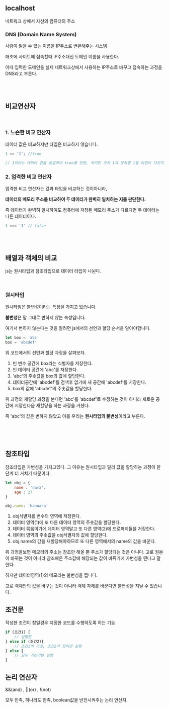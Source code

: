 ## localhost

네트워크 상에서 자신의 컴퓨터의 주소

### DNS (Domain Name System)

사람이 읽을 수 있는 이름을 IP주소로 변환해주는 시스템

애초에 사이트에 접속할때 IP주소대신 도메인 이름을 사용한다.

이때 입력한 도메인을 실제 네트워크상에서 사용하는 IP주소로 바꾸고 접속하는 과정을 DNS라고 부른다.


<br>
<br>


## 비교연산자

<br>

### 1. 느슨한 비교 연산자


데이터 값은 비교하지만 타입은 비교하지 않습니다.

```js
1 == '1'; //true

// 1이라는 데이터 값을 동일하여 true를 반환, 하지만 숫자 1과 문자열 1을 타입이 다르지만 true를 반환하는 것을 볼 수 있다.ㄴ
```


### 2. 엄격한 비교 연산자

엄격한 비교 연산자는 값과 타입을 비교하는 것이아니라, 

**데이터의 메모리 주소를 비교하여 두 데이터가 완벽히 일치하는 지를 판단한다.**

즉 데이터가 완벽히 일치하여도 컴퓨터에 저장된 메모리 주소가 다르다면 두 데이터는 다른 데이터이다.

```js
1 === '1' // false
```


<br>
<br>


## 배열과 객체의 비교

js는 원시타입과 참조타입으로 데이터 타입이 나뉜다.

<br>

### 원시타입

원시타임은 불변성이라는 특징을 가지고 있습니다. 

**불변성**은 말 그대로 변하지 않는 속성입니다.

여기서 변하지 않는다는 것을 알려면 js에서의 선언과 할당 순서을 알아야합니다.

```js
let box = 'abc'
box = 'abcdef'
```

위 코드에서의 선언과 할당 과정을 살펴보자.

1. 빈 변수 공간에 box라는 식별자를 저장한다.
2. 빈 데이터 공간에 'abc'를 저장한다.
3. 'abc'의 주솟값을 box의 값에 할당한다.
4. 데이터공간에 'abcdef'를 검색후 없기에 새 공간에 'abcdef'를 저장한다.
5. box의 값에 'abcdef'의 주솟값을 할당한다.

위 과정의 재할당 과정을 본다면 'abc'를 'abcdef'로 수정하는 것이 아니라 새로운 공간에 저장한다음 재할당을 하는 과정을 거쳤다.

즉 'abc'의 값은 변하지 않았고 이를 우리는 **원시타입의 불변성**이라고 부른다.



<br>
<br>
<br>

## 참조타입

참조타입은 가변성을 가지고있다. 그 이유는 원시타입과 달리 값을 할당하는 과정이 한 단계 더 거치기 때문이다.

```js
let obj = {
    name : 'nara',
    age : 27
}

obj.name: 'hannara'
```

1. obj식별자를 변수의 영역에 저장한다.
2. 데이터 영역(1)에 또 다른 데이터 영역의 주솟값을 할당한다.
3. 데이터 묶음이기에 데이터 영역말고 또 다른 영역(2)에 프로퍼티들을 저장한다.
4. 데이터 영역의 주솟값을 obj식별자의 값에 할당한다.
5. obj.name의 값을 재할당해야하므로 또 다른 영역에서의 name의 값을 바꾼다.

위 과정을보면 메모리의 주소는 참조만 해올 뿐 주소가 할당되는 것은 아니다.
고로 원본이 바뀌는 것이 아니라 참조해온 주소값에 해당되는 값이 바뀌기에 가변성을 띈다고 말한다.

하지만 데이터영역(1)의 메모리는 불변성을 띕니다.

고로 객체안의 값을 바꾸는 것이 아니라 객체 자체를 바꾼다면 불변성을 지닐 수 있습니다.



## 조건문

작성한 조건이 참일경우 지정한 코드를 수행하도록 하는 기능

```js
if (조건1) {
    // 실행문
} else if (조건2){
    // 조건1이 거짓, 조건2가 참이면 실행
} else {
    // 모두 거짓이면 실행
}
```

## 논리 연산자

&&(and) , ||(or) , !(not)

모두 만족, 하나라도 만족, boolean값을 반전시켜주는 논리 연산자.

